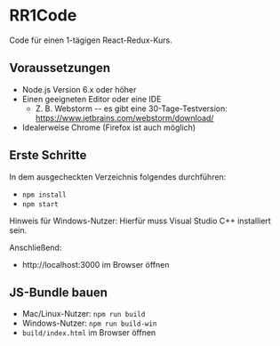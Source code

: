 # RR1Code
Code für einen 1-tägigen React-Redux-Kurs.

## Voraussetzungen
* Node.js Version 6.x oder höher
* Einen geeigneten Editor oder eine IDE
   * Z. B. Webstorm -- es gibt eine 30-Tage-Testversion: https://www.jetbrains.com/webstorm/download/
* Idealerweise Chrome (Firefox ist auch möglich)

## Erste Schritte
In dem ausgecheckten Verzeichnis folgendes durchführen:
* `npm install`
* `npm start`

Hinweis für Windows-Nutzer: Hierfür muss Visual Studio C++ installiert sein.

Anschließend:
* http://localhost:3000 im Browser öffnen

## JS-Bundle bauen
* Mac/Linux-Nutzer: `npm run build`
* Windows-Nutzer: `npm run build-win`
* `build/index.html` im Browser öffnen
